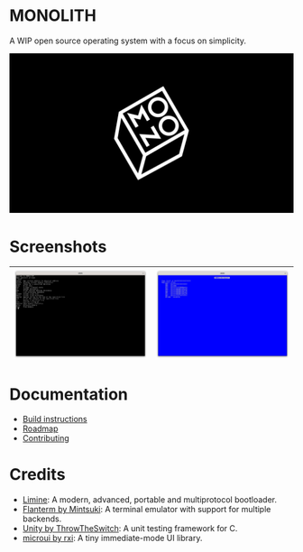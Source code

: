 # MONOLITH

A WIP open source operating system with a focus on simplicity.

![Cover](assets/cover.png)

# Screenshots

| ![Screenshot](assets/screenshot.png) | ![BSOD Screenshot](assets/bsod-screenshot.png) |
| ------------------------------------ | ---------------------------------------------- |

# Documentation

- [Build instructions](docs/build.md)
- [Roadmap](docs/roadmap.md)
- [Contributing](docs/contributing.md)

# Credits

- [Limine](https://github.com/limine-bootloader/limine): A modern, advanced, portable and multiprotocol bootloader.
- [Flanterm by Mintsuki](https://codeberg.org/mintsuki/flanterm): A terminal emulator with support for multiple backends.
- [Unity by ThrowTheSwitch](https://github.com/ThrowTheSwitch/Unity/): A unit testing framework for C.
- [microui by rxi](https://github.com/rxi/microui/): A tiny immediate-mode UI library.
